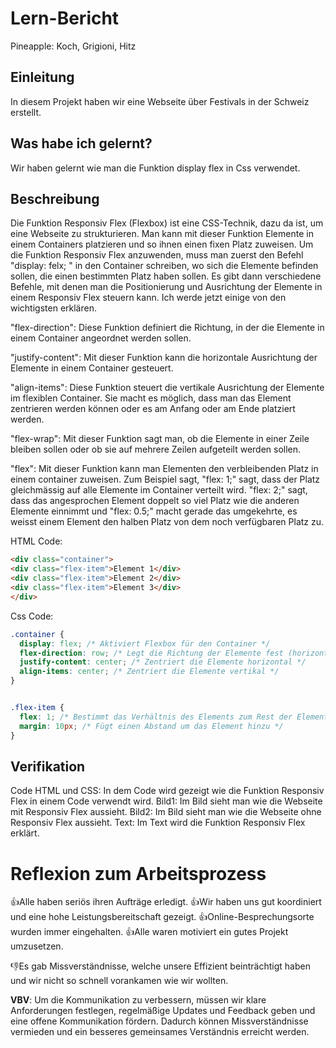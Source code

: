 # Lern-Bericht
Pineapple: Koch, Grigioni, Hitz

## Einleitung
In diesem Projekt haben wir eine Webseite über Festivals in der Schweiz erstellt.

## Was habe ich gelernt?

Wir haben gelernt wie man die Funktion display flex in Css verwendet.

## Beschreibung
Die Funktion Responsiv Flex (Flexbox) ist eine CSS-Technik, dazu da ist, um eine Webseite zu strukturieren. Man kann mit dieser Funktion Elemente in einem Containers platzieren und so ihnen einen fixen Platz zuweisen. Um die Funktion Responsiv Flex anzuwenden, muss man zuerst den Befehl "display: felx; " in den Container schreiben, wo sich die Elemente befinden sollen, die einen bestimmten Platz haben sollen. Es gibt dann verschiedene Befehle, mit denen man die Positionierung und Ausrichtung der Elemente in einem Responsiv Flex steuern kann. Ich werde jetzt einige von den wichtigsten erklären.

"flex-direction": Diese Funktion definiert die Richtung, in der die Elemente in einem Container angeordnet werden sollen. 

"justify-content": Mit dieser Funktion kann die horizontale Ausrichtung der Elemente in einem Container gesteuert. 

"align-items": Diese Funktion steuert die vertikale Ausrichtung der Elemente im flexiblen Container. Sie macht es möglich, dass man das Element zentrieren werden können oder es am Anfang oder am Ende platziert werden.

"flex-wrap": Mit dieser Funktion sagt man, ob die Elemente in einer Zeile bleiben sollen oder ob sie auf mehrere Zeilen aufgeteilt werden sollen. 

"flex": Mit dieser Funktion kann man Elementen den verbleibenden Platz in einem container zuweisen. Zum Beispiel sagt, "flex: 1;" sagt, dass der Platz gleichmässig auf alle Elemente im Container verteilt wird. "flex: 2;" sagt, dass das angesprochen Element doppelt so viel Platz wie die anderen Elemente einnimmt und "flex: 0.5;" macht gerade das umgekehrte, es weisst einem Element den halben Platz von dem noch verfügbaren Platz zu.


HTML Code:
```html
<div class="container">
<div class="flex-item">Element 1</div>
<div class="flex-item">Element 2</div>
<div class="flex-item">Element 3</div>
</div>
```
Css Code:
```css
.container {
  display: flex; /* Aktiviert Flexbox für den Container */
  flex-direction: row; /* Legt die Richtung der Elemente fest (horizontal) */
  justify-content: center; /* Zentriert die Elemente horizontal */
  align-items: center; /* Zentriert die Elemente vertikal */
}


.flex-item {
  flex: 1; /* Bestimmt das Verhältnis des Elements zum Rest der Elemente */
  margin: 10px; /* Fügt einen Abstand um das Element hinzu */
}
```
## Verifikation

Code HTML und CSS: In dem Code wird gezeigt wie die Funktion Responsiv Flex in einem Code verwendt wird. 
Bild1: Im Bild sieht man wie die Webseite mit Responsiv Flex aussieht.
Bild2: Im Bild sieht man wie die Webseite ohne Responsiv Flex aussieht.
Text: Im Text wird die Funktion Responsiv Flex erklärt.

# Reflexion zum Arbeitsprozess

👍Alle haben seriös ihren Aufträge erledigt. 
👍Wir haben uns gut koordiniert und eine hohe Leistungsbereitschaft gezeigt. 
👍Online-Besprechungsorte wurden immer eingehalten.
👍Alle waren motiviert ein gutes Projekt umzusetzen.

 👎Es gab Missverständnisse, welche unsere Effizient beinträchtigt haben und wir nicht so schnell vorankamen wie wir wollten. 

**VBV**: 
Um die Kommunikation zu verbessern, müssen wir klare Anforderungen festlegen, regelmäßige Updates und Feedback geben und eine offene Kommunikation fördern. Dadurch können Missverständnisse vermieden und ein besseres gemeinsames Verständnis erreicht werden.
